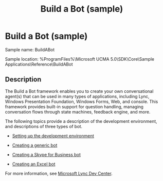 ﻿---
title: Build a Bot (sample)
TOCTitle: Build a Bot (sample)
ms:assetid: e04d7016-553d-4780-953a-fa373d2d2400
ms:mtpsurl: https://msdn.microsoft.com/en-us/library/Dn454823(v=office.16)
ms:contentKeyID: 65240108
ms.date: 07/27/2015
mtps_version: v=office.16
---

# Build a Bot (sample)


Sample name: BuildABot

Sample location: %ProgramFiles%\\Microsoft UCMA 5.0\\SDK\\Core\\Sample Applications\\Reference\\BuildABot

## Description

The Build a Bot framework enables you to create your own conversational agent(s) that can be used in many types of applications, including Lync, Windows Presentation Foundation, Windows Forms, Web, and console. This framework provides built-in support for question handling, managing conversation flows through state machines, feedback engine, and more.

The following topics provide a description of the development environment, and descriptions of three types of bot.

  - [Setting up the development environment](setting-up-the-development-environment.md)

  - [Creating a generic bot](creating-a-generic-bot.md)

  - [Creating a Skype for Business bot](creating-a-skype-for-business-bot.md)

  - [Creating an Excel bot](creating-an-excel-bot.md)

For more information, see [Microsoft Lync Dev Center](http://go.microsoft.com/fwlink/?linkid=201840).

